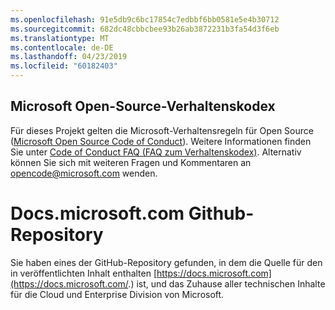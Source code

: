 ```yaml
---
ms.openlocfilehash: 91e5db9c6bc17854c7edbbf6bb0581e5e4b30712
ms.sourcegitcommit: 682dc48cbbcbee93b26ab3872231b3fa54d3f6eb
ms.translationtype: MT
ms.contentlocale: de-DE
ms.lasthandoff: 04/23/2019
ms.locfileid: "60182403"
---
```

## <a name="microsoft-open-source-code-of-conduct"></a>Microsoft Open-Source-Verhaltenskodex

Für dieses Projekt gelten die Microsoft-Verhaltensregeln für Open Source ([Microsoft Open Source Code of Conduct](https://opensource.microsoft.com/codeofconduct/)).
Weitere Informationen finden Sie unter [Code of Conduct FAQ (FAQ zum Verhaltenskodex)](https://opensource.microsoft.com/codeofconduct/faq/). Alternativ können Sie sich mit weiteren Fragen und Kommentaren an [opencode@microsoft.com](mailto:opencode@microsoft.com) wenden.

# <a name="docsmicrosoftcom-github-repository"></a>Docs.microsoft.com Github-Repository

Sie haben eines der GitHub-Repository gefunden, in dem die Quelle für den in veröffentlichten Inhalt enthalten [https://docs.microsoft.com](https://docs.microsoft.com/.) ist, und das Zuhause aller technischen Inhalte für die Cloud und Enterprise Division von Microsoft.
